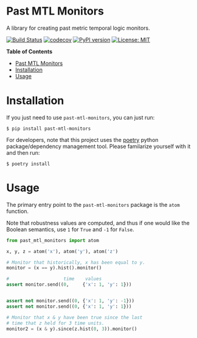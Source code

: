 Past MTL Monitors
=================
A library for creating past metric temporal logic monitors.

[![Build Status](https://cloud.drone.io/api/badges/mvcisback/past-mtl-monitors/status.svg)](https://cloud.drone.io/mvcisback/past-mtl-monitors)
[![codecov](https://codecov.io/gh/mvcisback/past-mtl-monitors/branch/master/graph/badge.svg)](https://codecov.io/gh/mvcisback/past-mtl-monitors)
[![PyPI version](https://badge.fury.io/py/past-mtl-monitors.svg)](https://badge.fury.io/py/past-mtl-monitors)
[![License: MIT](https://img.shields.io/badge/License-MIT-yellow.svg)](https://opensource.org/licenses/MIT)


<!-- markdown-toc start - Don't edit this section. Run M-x markdown-toc-generate-toc again -->
**Table of Contents**

- [Past MTL Monitors](#past-mtl-monitors)
- [Installation](#installation)
- [Usage](#usage)

<!-- markdown-toc end -->


# Installation

If you just need to use `past-mtl-monitors`, you can just run:

`$ pip install past-mtl-monitors`

For developers, note that this project uses the
[poetry](https://poetry.eustace.io/) python package/dependency
management tool. Please familarize yourself with it and then
run:

`$ poetry install`

# Usage

The primary entry point to the `past-mtl-monitors` package is the
`atom` function.

Note that robustness values are computed, and thus if one would like
the Boolean semantics, use `1` for `True` and `-1` for `False`.

```python
from past_mtl_monitors import atom

x, y, z = atom('x'), atom('y'), atom('z')

# Monitor that historically, x has been equal to y.
monitor = (x == y).hist().monitor()

#                    time    values
assert monitor.send((0,     {'x': 1, 'y': 1}))


assert not monitor.send((0, {'x': 1, 'y': -1}))
assert not monitor.send((0, {'x': 1, 'y': 1}))

# Monitor that x & y have been true since the last
# time that z held for 3 time units.
monitor2 = (x & y).since(z.hist(0, 3)).monitor()
```
